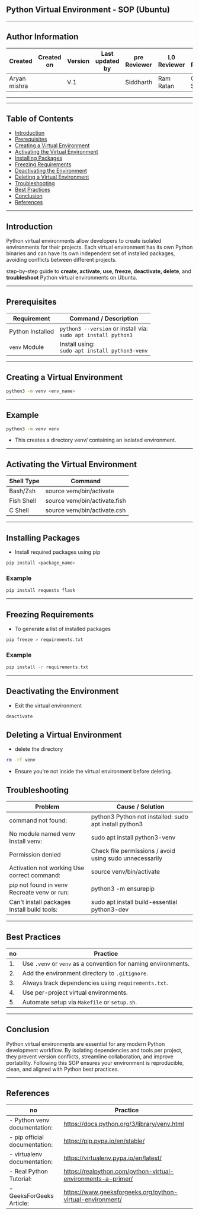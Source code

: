 ## Python Virtual Environment - SOP (Ubuntu)

---
## Author Information

| Created         | Created on         | Version          | Last updated by   | pre Reviewer       | L0 Reviewer     | L1 Reviewer          |    L2 Reviewer    |
|-----------------|--------------------|------------------|-------------------|--------------------|-----------------|----------------------|-------------------|
| Aryan mishra    |                    | V.1        |                  |        Siddharth    |  Ram Ratan      |      Gaurav Singla   |   Mahesh Kumar    |
 
 ---
---

##  Table of Contents

- [Introduction](#-Introduction)
- [Prerequisites](#-prerequisites)
- [Creating a Virtual Environment](#-creating-a-virtual-environment)
- [Activating the Virtual Environment](#-activating-the-virtual-environment)
- [Installing Packages](#-installing-packages)
- [Freezing Requirements](#-freezing-requirements)
- [Deactivating the Environment](#-deactivating-the-environment)
- [Deleting a Virtual Environment](#-deleting-a-virtual-environment)
- [Troubleshooting](#-troubleshooting)
- [Best Practices](#-best-practices)
- [Conclusion](#-Conclusion)
- [References](#References)

---
 ## Introduction
Python virtual environments allow developers to create isolated environments for their projects. Each virtual environment has its own Python binaries and can have its own independent set of installed packages, avoiding conflicts between different projects.

step-by-step guide to **create, activate, use, freeze, deactivate, delete**, and **troubleshoot** Python virtual environments on Ubuntu.

---



##  Prerequisites

| Requirement        | Command / Description                              |
|--------------------|-----------------------------------------------------|
| Python Installed   | `python3 --version` or install via:<br>`sudo apt install python3` |
| `venv` Module      | Install using:<br>`sudo apt install python3-venv`   |

---

## Creating a Virtual Environment

```bash
python3 -m venv <env_name>
```
---
## Example
```bash
python3 -m venv venv
```
- This creates a directory venv/ containing an isolated environment.
---
## Activating the Virtual Environment
| Shell Type          |	Command      |
|---------------------| -------------|
| Bash/Zsh	           | source venv/bin/activate |
| Fish Shell	         | source venv/bin/activate.fish |
| C Shell	            | source venv/bin/activate.csh |

---
## Installing Packages

- Install required packages using pip

```bash
pip install <package_name>
```
###  Example
```bash
pip install requests flask
```
---
## Freezing Requirements

- To generate a list of installed packages

```bash
pip freeze > requirements.txt  
```
### Example
```bash
pip install -r requirements.txt
```
---
## Deactivating the Environment

- Exit the virtual environment
```bash
deactivate
```
## Deleting a Virtual Environment
-  delete the directory
```bash
rm -rf venv
```
- Ensure you're not inside the virtual environment before deleting.

## Troubleshooting
|  Problem	          |   Cause / Solution         |
|--------------------|----------------------------|
| command not found: | python3	Python not installed: sudo apt install python3
| No module named venv	Install venv: |  sudo apt install python3-venv
| Permission denied	 | Check file permissions / avoid using sudo unnecessarily
| Activation not working	Use correct command: |  source venv/bin/activate
| pip not found in venv	Recreate venv or run: | python3 -m ensurepip
| Can't install packages	Install build tools: | sudo apt install build-essential python3-dev

---
## Best Practices

| no  | Practice                                                                |
|-----|-------------------------------------------------------------------------|
| 1.  | Use `.venv` or `venv` as a convention for naming environments.          |
| 2.  | Add the environment directory to `.gitignore`.                          |
| 3.  | Always track dependencies using `requirements.txt`.                     |
| 4.  | Use per-project virtual environments.                                   |
| 5.  | Automate setup via `Makefile` or `setup.sh`.                            |

---
## Conclusion

Python virtual environments are essential for any modern Python development workflow. By isolating dependencies and tools per project, they prevent version conflicts, streamline collaboration, and improve portability. Following this SOP ensures your environment is reproducible, clean, and aligned with Python best practices.

---

## References

| no                                | Practice                                                                |
|-----------------------------------|-------------------------------------------------------------------------|
| - Python venv documentation:      |    https://docs.python.org/3/library/venv.html                          |
| - pip official documentation:     |    https://pip.pypa.io/en/stable/                                       |
| - virtualenv documentation:       |    https://virtualenv.pypa.io/en/latest/                                |
| - Real Python Tutorial:           |    https://realpython.com/python-virtual-environments-a-primer/         |
| - GeeksForGeeks Article:          |    https://www.geeksforgeeks.org/python-virtual-environment/            |

